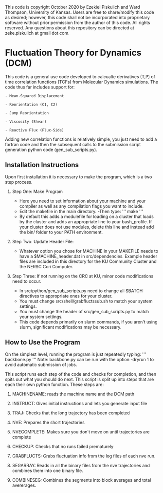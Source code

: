 This code is copyright October 2020 by Ezekiel Piskulich and Ward Thompson, University of Kansas. Users are free to share/modify this code as desired; however, this code shall not be incorporated into proprietary software without prior permission from the author of this code. All rights reserved. Any questions about this repository can be directed at zeke.piskulich at gmail dot com. 

# Fluctuation Theory for Dynamics (DCM)

This code is a general use code developed to calcualte derivatives (T,P) of time correlation functions (TCFs) from Molecular Dynamics simulations. The code thus far includes support for:

    - Mean-Squared Displacement

    - Reorientation (C1, C2)

    - Jump Reorientation 

    - Viscosity (Shear)

    - Reactive Flux (Flux-Side)

Adding new correlation functions is relatively simple, you just need to add a fortran code and then the subsequent calls to the submission script generation python code (gen\_sub\_scripts.py).

## Installation Instructions
Upon first installation it is necessary to make the program, which is a two step process. 

1) Step One: Make Program
    - Here you need to set information about your machine and your compiler as well as any compilation flags you want to include.
    - Edit the makefile in the main directory.
    -Then type:
    '''
    make
    '''
    - By default this adds a modulefile for loading on a cluster that loads by the cluster and adds an appropriate line to your bash\_profile. If your cluster does not use modules, delete this line and instead add the bin/ folder to your PATH environment.

2) Step Two: Update Header File:
    - Whatever option you chose for MACHINE in your MAKEFILE needs to have a $MACHINE\_header.dat in src/dependencies. Example header files are included in this directory for the KU Community Cluster and the NERSC Cori Computer.

3) Step Three: If not running on the CRC at KU, minor code modifications need to occur.
    - In src/python/gen_sub_scripts.py need to change all SBATCH directives to appropriate ones for your cluster.
    - You must change src/shell/grabfluctssub.sh to match your system settings.
    - You must change the header of src/gen_sub_scripts.py to match your system settings. 
    - This code depends primarily on slurm commands, if you aren't using slurm, significant modifications may be necessary.

## How to Use the Program
On the simplest level, running the program is just repeatedly typing:
'''
backbone.py
'''
Note: backbone.py can be run with the option -dryrun 1 to avoid automatic submission of jobs.

This script runs each step of the code and checks for completion, and then spits out what you should do next.
This script is split up into steps that are each their own python function.
These steps are:
1) MACHINENAME: reads the machine name and the DCM path

2) INSTRUCT: Gives initial instructions and lets you generate input file

3) TRAJ: Checks that the long trajectory has been completed

4) NVE: Prepares the short trajectories

5) NVECOMPLETE: Makes sure you don't move on until trajectories are complete

6) CHECKUP: Checks that no runs failed prematurely

7) GRABFLUCTS: Grabs fluctuation info from the log files of each nve run.

8) SEGARRAY: Reads in all the binary files from the nve trajectories and combines them into one binary file.

9) COMBINESEG: Combines the segments into block averages and total avererages.



